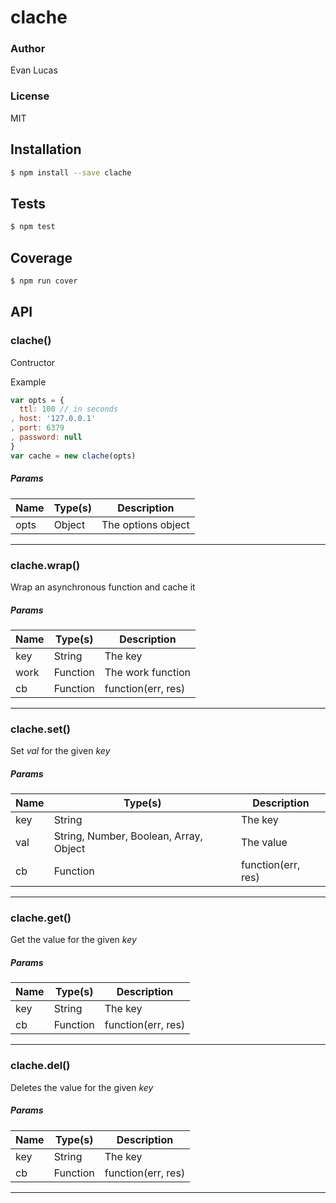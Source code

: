 # clache
### Author
Evan Lucas

### License
MIT

## Installation
```bash
$ npm install --save clache
```

## Tests
```bash
$ npm test
```

## Coverage
```bash
$ npm run cover
```

## API

### clache()

Contructor

Example

```js
var opts = {
  ttl: 100 // in seconds
, host: '127.0.0.1'
, port: 6379
, password: null
}
var cache = new clache(opts)
```

##### Params
| Name | Type(s) | Description |
| ---- | ------- | ----------- |
| opts | Object | The options object |


***

### clache.wrap()

Wrap an asynchronous function and cache it

##### Params
| Name | Type(s) | Description |
| ---- | ------- | ----------- |
| key | String | The key |
| work | Function | The work function |
| cb | Function | function(err, res) |


***

### clache.set()

Set _val_ for the given _key_

##### Params
| Name | Type(s) | Description |
| ---- | ------- | ----------- |
| key | String | The key |
| val | String, Number, Boolean, Array, Object | The value |
| cb | Function | function(err, res) |


***

### clache.get()

Get the value for the given _key_

##### Params
| Name | Type(s) | Description |
| ---- | ------- | ----------- |
| key | String | The key |
| cb | Function | function(err, res) |


***

### clache.del()

Deletes the value for the given _key_

##### Params
| Name | Type(s) | Description |
| ---- | ------- | ----------- |
| key | String | The key |
| cb | Function | function(err, res) |


***
